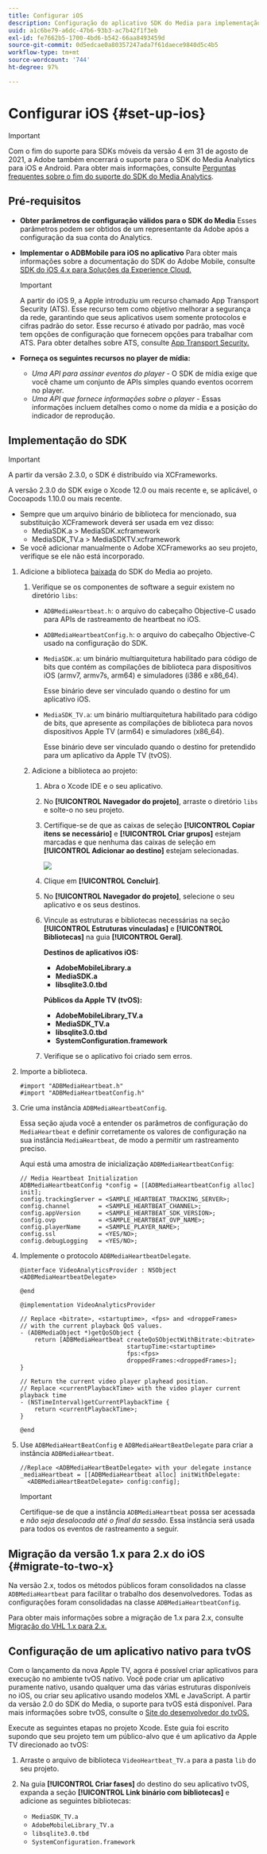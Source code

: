 ```yaml
---
title: Configurar iOS
description: Configuração do aplicativo SDK do Media para implementação no iOS.
uuid: a1c6be79-a6dc-47b6-93b3-ac7b42f1f3eb
exl-id: fe7662b5-1700-4bd6-b542-66aa8493459d
source-git-commit: 0d5edcae0a80357247ada7f61daece9840d5c4b5
workflow-type: tm+mt
source-wordcount: '744'
ht-degree: 97%

---
```


# Configurar iOS {#set-up-ios}

>[!IMPORTANT]
>
>Com o fim do suporte para SDKs móveis da versão 4 em 31 de agosto de 2021, a Adobe também encerrará o suporte para o SDK do Media Analytics para iOS e Android.  Para obter mais informações, consulte [Perguntas frequentes sobre o fim do suporte do SDK do Media Analytics](/help/sdk-implement/end-of-support-faqs.md).

## Pré-requisitos

* **Obter parâmetros de configuração válidos para o SDK do Media** Esses parâmetros podem ser obtidos de um representante da Adobe após a configuração da sua conta do Analytics.
* **Implementar o ADBMobile para iOS no aplicativo**
Para obter mais informações sobre a documentação do SDK do Adobe Mobile, consulte [SDK do iOS 4.x para Soluções da Experience Cloud.](https://experienceleague.adobe.com/docs/mobile-services/ios/overview.html)

   >[!IMPORTANT]
   >
   >A partir do iOS 9, a Apple introduziu um recurso chamado App Transport Security (ATS). Esse recurso tem como objetivo melhorar a segurança da rede, garantindo que seus aplicativos usem somente protocolos e cifras padrão do setor. Esse recurso é ativado por padrão, mas você tem opções de configuração que fornecem opções para trabalhar com ATS. Para obter detalhes sobre ATS, consulte [App Transport Security.](https://experienceleague.adobe.com/docs/mobile-services/ios/config-ios/app-transport-security.html)

* **Forneça os seguintes recursos no player de mídia:**

   * _Uma API para assinar eventos do player_ - O SDK de mídia exige que você chame um conjunto de APIs simples quando eventos ocorrem no player.
   * _Uma API que fornece informações sobre o player_ - Essas informações incluem detalhes como o nome da mídia e a posição do indicador de reprodução.

## Implementação do SDK

>[!IMPORTANT]
>
>A partir da versão 2.3.0, o SDK é distribuído via XCFrameworks.
>
>A versão 2.3.0 do SDK exige o Xcode 12.0 ou mais recente e, se aplicável, o Cocoapods 1.10.0 ou mais recente.

* Sempre que um arquivo binário de biblioteca for mencionado, sua substituição XCFramework deverá ser usada em vez disso:
   * MediaSDK.a > MediaSDK.xcframework
   * MediaSDK_TV.a > MediaSDKTV.xcframework
* Se você adicionar manualmente o Adobe XCFrameworks ao seu projeto, verifique se ele não está incorporado.

1. Adicione a biblioteca [baixada](/help/sdk-implement/download-sdks.md#download-2x-sdks) do SDK do Media ao projeto.

   1. Verifique se os componentes de software a seguir existem no diretório `libs`:

      * `ADBMediaHeartbeat.h`: o arquivo do cabeçalho Objective-C usado para APIs de rastreamento de heartbeat no iOS.
      * `ADBMediaHeartbeatConfig.h`: o arquivo do cabeçalho Objective-C usado na configuração do SDK.
      * `MediaSDK.a`: um binário multiarquitetura habilitado para código de bits que contém as compilações de biblioteca para dispositivos iOS (armv7, armv7s, arm64) e simuladores (i386 e x86_64).

         Esse binário deve ser vinculado quando o destino for um aplicativo iOS.

      * `MediaSDK_TV.a`: um binário multiarquitetura habilitado para código de bits, que apresente as compilações de biblioteca para novos dispositivos Apple TV (arm64) e simuladores (x86_64).

         Esse binário deve ser vinculado quando o destino for pretendido para um aplicativo da Apple TV (tvOS).
   1. Adicione a biblioteca ao projeto:

      1. Abra o Xcode IDE e o seu aplicativo.
      1. No **[!UICONTROL Navegador do projeto]**, arraste o diretório `libs` e solte-o no seu projeto.

      1. Certifique-se de que as caixas de seleção **[!UICONTROL Copiar itens se necessário]** e **[!UICONTROL Criar grupos]** estejam marcadas e que nenhuma das caixas de seleção em **[!UICONTROL Adicionar ao destino]** estejam selecionadas.

         ![](assets/choose-options_ios.png)

      1. Clique em **[!UICONTROL Concluir]**.
      1. No **[!UICONTROL Navegador do projeto]**, selecione o seu aplicativo e os seus destinos.
      1. Vincule as estruturas e bibliotecas necessárias na seção **[!UICONTROL Estruturas vinculadas]** e **[!UICONTROL Bibliotecas]** na guia **[!UICONTROL Geral]**.

         **Destinos de aplicativos iOS:**

         * **AdobeMobileLibrary.a**
         * **MediaSDK.a**
         * **libsqlite3.0.tbd**

         **Públicos da Apple TV (tvOS):**

         * **AdobeMobileLibrary_TV.a**
         * **MediaSDK_TV.a**
         * **libsqlite3.0.tbd**
         * **SystemConfiguration.framework**
      1. Verifique se o aplicativo foi criado sem erros.




1. Importe a biblioteca.

   ```
   #import "ADBMediaHeartbeat.h"
   #import "ADBMediaHeartbeatConfig.h"
   ```

1. Crie uma instância `ADBMediaHeartbeatConfig`.

   Essa seção ajuda você a entender os parâmetros de configuração do `MediaHeartbeat` e definir corretamente os valores de configuração na sua instância `MediaHeartbeat`, de modo a permitir um rastreamento preciso.

   Aqui está uma amostra de inicialização `ADBMediaHeartbeatConfig`:

   ```
   // Media Heartbeat Initialization
   ADBMediaHeartbeatConfig *config = [[ADBMediaHeartbeatConfig alloc] init];
   config.trackingServer = <SAMPLE_HEARTBEAT_TRACKING_SERVER>;
   config.channel        = <SAMPLE_HEARTBEAT_CHANNEL>;
   config.appVersion     = <SAMPLE_HEARTBEAT_SDK_VERSION>;
   config.ovp            = <SAMPLE_HEARTBEAT_OVP_NAME>;
   config.playerName     = <SAMPLE_PLAYER_NAME>;
   config.ssl            = <YES/NO>;
   config.debugLogging   = <YES/NO>;
   ```

1. Implemente o protocolo `ADBMediaHeartbeatDelegate`.

   ```
   @interface VideoAnalyticsProvider : NSObject <ADBMediaHeartbeatDelegate>
   
   @end
   
   @implementation VideoAnalyticsProvider
   
   // Replace <bitrate>, <startuptime>, <fps> and <droppeFrames>  
   // with the current playback QoS values.
   - (ADBMediaObject *)getQoSObject {
       return [ADBMediaHeartbeat createQoSObjectWithBitrate:<bitrate>  
                                 startupTime:<startuptime>   
                                 fps:<fps>  
                                 droppedFrames:<droppedFrames>];
   }
   
   // Return the current video player playhead position.
   // Replace <currentPlaybackTime> with the video player current playback time
   - (NSTimeInterval)getCurrentPlaybackTime {
       return <currentPlaybackTime>;
   }
   
   @end
   ```

1. Use `ADBMediaHeartBeatConfig` e `ADBMediaHeartBeatDelegate` para criar a instância `ADBMediaHeartbeat`.

   ```
   //Replace <ADBMediaHeartBeatDelegate> with your delegate instance
   _mediaHeartbeat = [[ADBMediaHeartbeat alloc] initWithDelegate:
     <ADBMediaHeartBeatDelegate> config:config];
   ```

   >[!IMPORTANT]
   >
   >Certifique-se de que a instância `ADBMediaHeartbeat` possa ser acessada e *não seja desalocada até o final da sessão*. Essa instância será usada para todos os eventos de rastreamento a seguir.

## Migração da versão 1.x para 2.x do iOS {#migrate-to-two-x}

Na versão 2.x, todos os métodos públicos foram consolidados na classe `ADBMediaHeartbeat` para facilitar o trabalho dos desenvolvedores. Todas as configurações foram consolidadas na classe `ADBMediaHeartbeatConfig`.

Para obter mais informações sobre a migração de 1.x para 2.x, consulte [Migração do VHL 1.x para 2.x.](/help/sdk-implement/va-1x-to-2x/mig-1x-2x-overview.md)

## Configuração de um aplicativo nativo para tvOS

Com o lançamento da nova Apple TV, agora é possível criar aplicativos para execução no ambiente tvOS nativo. Você pode criar um aplicativo puramente nativo, usando qualquer uma das várias estruturas disponíveis no iOS, ou criar seu aplicativo usando modelos XML e JavaScript. A partir da versão 2.0 do SDK do Media, o suporte para tvOS está disponível. Para mais informações sobre tvOS, consulte o [Site do desenvolvedor do tvOS.](https://developer.apple.com/tvos/)

Execute as seguintes etapas no projeto Xcode. Este guia foi escrito supondo que seu projeto tem um público-alvo que é um aplicativo da Apple TV direcionado ao tvOS:

1. Arraste o arquivo de biblioteca `VideoHeartbeat_TV.a` para a pasta `lib` do seu projeto.

1. Na guia **[!UICONTROL Criar fases]** do destino do seu aplicativo tvOS, expanda a seção **[!UICONTROL Link binário com bibliotecas]** e adicione as seguintes bibliotecas:

   * `MediaSDK_TV.a`
   * `AdobeMobileLibrary_TV.a`
   * `libsqlite3.0.tbd`
   * `SystemConfiguration.framework`
